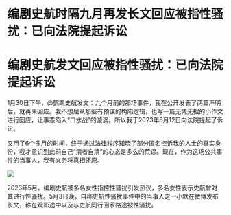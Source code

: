 # 编剧史航时隔九月再发长文回应被指性骚扰：已向法院提起诉讼

# 编剧史航发文回应被指性骚扰：已向法院提起诉讼

1月30日下午，@鹦鹉史航发文：九个月前的那场事件，我在公开发表了两篇声明后，就再未回应。我不想屈从那些有预谋的构陷逻辑，也写一篇无凭无据的小作文进行回应，让事态陷入“口水战”的漩涡。所以我于2023年6月12日向法院提起了诉讼。

又用了6个多月的时间，终于通过法律程序知晓了部分匿名控诉我的人士的真实身份，我才意识到此前自己“清者自清”的心态是多么的荒谬。现在，作为这场公共事件的当事人，我有义务将真相还原。

![](https://inews.gtimg.com/om_bt/OLsGj5fmVREldxsinaZzim27jYiM5hSPV2qA6n8rX7WwkAA/1000)

2023年5月，编剧史航被多名女性指控性骚扰引发热议，多名女性表示史航曾对其进行性骚扰。5月3日晚，自称史航性骚扰事件中的当事人之一小默在微博发布长文，称在观影途中以及与史航同行回家路途被性骚扰。

